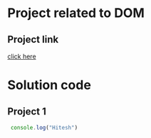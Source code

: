 # Project related to DOM

## Project link
[click here](https://....)

# Solution code

## Project 1

```javascript
 console.log("Hitesh")
```
